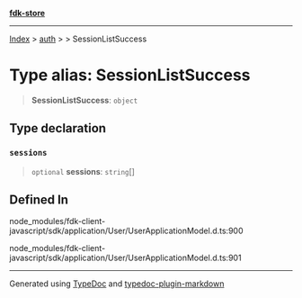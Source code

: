 [**fdk-store**](../../../README.md)
***

[Index](../../../API.md) > [auth](../../README.md) > [<internal>](../README.md) > SessionListSuccess

# Type alias: SessionListSuccess

> **SessionListSuccess**: `object`

## Type declaration

### `sessions`

> `optional` **sessions**: `string`[]

## Defined In

node\_modules/fdk-client-javascript/sdk/application/User/UserApplicationModel.d.ts:900

node\_modules/fdk-client-javascript/sdk/application/User/UserApplicationModel.d.ts:901

***
Generated using [TypeDoc](https://typedoc.org/) and [typedoc-plugin-markdown](https://www.npmjs.com/package/typedoc-plugin-markdown)
